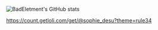 ![BadEletment's GitHub stats](https://github-readme-stats.vercel.app/api?username=BadElement&theme=dracula&show_icons=true)

https://count.getloli.com/get/@sophie_desu?theme=rule34
